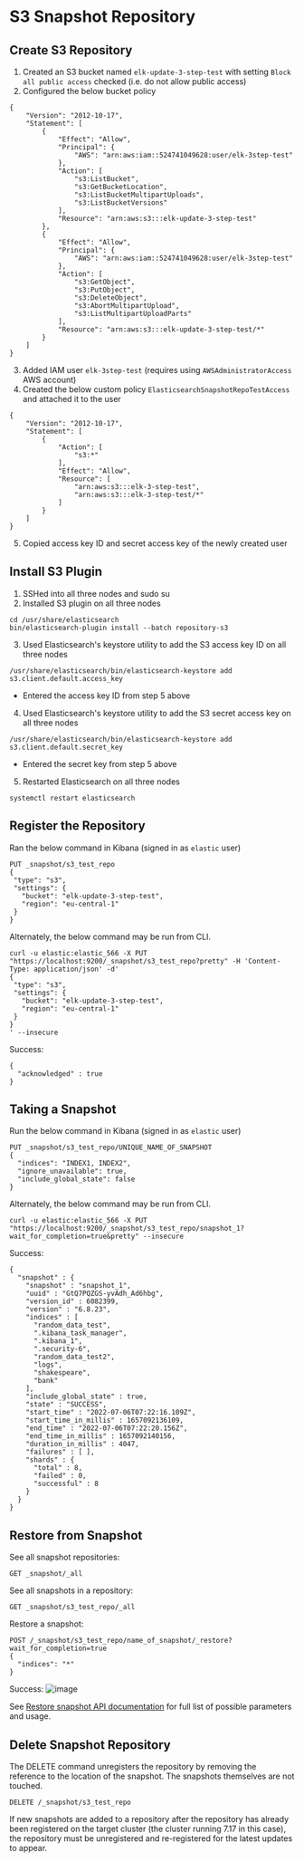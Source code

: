 # S3 Snapshot Repository

## Create S3 Repository
1. Created an S3 bucket named `elk-update-3-step-test` with setting `Block all public access` checked (i.e. do not allow public access)
2. Configured the below bucket policy
```
{
    "Version": "2012-10-17",
    "Statement": [
        {
            "Effect": "Allow",
            "Principal": {
                "AWS": "arn:aws:iam::524741049628:user/elk-3step-test"
            },
            "Action": [
                "s3:ListBucket",
                "s3:GetBucketLocation",
                "s3:ListBucketMultipartUploads",
                "s3:ListBucketVersions"
            ],
            "Resource": "arn:aws:s3:::elk-update-3-step-test"
        },
        {
            "Effect": "Allow",
            "Principal": {
                "AWS": "arn:aws:iam::524741049628:user/elk-3step-test"
            },
            "Action": [
                "s3:GetObject",
                "s3:PutObject",
                "s3:DeleteObject",
                "s3:AbortMultipartUpload",
                "s3:ListMultipartUploadParts"
            ],
            "Resource": "arn:aws:s3:::elk-update-3-step-test/*"
        }
    ]
}
```
3. Added IAM user `elk-3step-test` (requires using `AWSAdministratorAccess` AWS account)
4. Created the below custom policy `ElasticsearchSnapshotRepoTestAccess` and attached it to the user
```
{
    "Version": "2012-10-17",
    "Statement": [
        {
            "Action": [
                "s3:*"
            ],
            "Effect": "Allow",
            "Resource": [
                "arn:aws:s3:::elk-3-step-test",
                "arn:aws:s3:::elk-3-step-test/*"
            ]
        }
    ]
}
```
5. Copied access key ID and secret access key of the newly created user

## Install S3 Plugin
1. SSHed into all three nodes and sudo su
2. Installed S3 plugin on all three nodes
```
cd /usr/share/elasticsearch
bin/elasticsearch-plugin install --batch repository-s3
```
3. Used Elasticsearch's keystore utility to add the S3 access key ID on all three nodes
```
/usr/share/elasticsearch/bin/elasticsearch-keystore add s3.client.default.access_key
```
   - Entered the access key ID from step 5 above
4. Used Elasticsearch's keystore utility to add the S3 secret access key on all three nodes
```
/usr/share/elasticsearch/bin/elasticsearch-keystore add s3.client.default.secret_key
```
   - Entered the secret key from step 5 above
5. Restarted Elasticsearch on all three nodes
```
systemctl restart elasticsearch
```

## Register the Repository
Ran the below command in Kibana (signed in as `elastic` user)
```
PUT _snapshot/s3_test_repo
{
 "type": "s3",
 "settings": {
   "bucket": "elk-update-3-step-test",
   "region": "eu-central-1"
 }
}
```
Alternately, the below command may be run from CLI.
```
curl -u elastic:elastic_566 -X PUT "https://localhost:9200/_snapshot/s3_test_repo?pretty" -H 'Content-Type: application/json' -d'
{
 "type": "s3",
 "settings": {
   "bucket": "elk-update-3-step-test",
   "region": "eu-central-1"
 }
}
' --insecure
```

Success:
```
{
  "acknowledged" : true
}
```

## Taking a Snapshot
Run the below command in Kibana (signed in as `elastic` user)
```
PUT _snapshot/s3_test_repo/UNIQUE_NAME_OF_SNAPSHOT
{
  "indices": "INDEX1, INDEX2",
  "ignore_unavailable": true,
  "include_global_state": false
}
```
Alternately, the below command may be run from CLI.
```
curl -u elastic:elastic_566 -X PUT "https://localhost:9200/_snapshot/s3_test_repo/snapshot_1?wait_for_completion=true&pretty" --insecure
```
Success:
```
{
  "snapshot" : {
    "snapshot" : "snapshot_1",
    "uuid" : "GtQ7PQZGS-yvAdh_Ad6hbg",
    "version_id" : 6082399,
    "version" : "6.8.23",
    "indices" : [
      "random_data_test",
      ".kibana_task_manager",
      ".kibana_1",
      ".security-6",
      "random_data_test2",
      "logs",
      "shakespeare",
      "bank"
    ],
    "include_global_state" : true,
    "state" : "SUCCESS",
    "start_time" : "2022-07-06T07:22:16.109Z",
    "start_time_in_millis" : 1657092136109,
    "end_time" : "2022-07-06T07:22:20.156Z",
    "end_time_in_millis" : 1657092140156,
    "duration_in_millis" : 4047,
    "failures" : [ ],
    "shards" : {
      "total" : 8,
      "failed" : 0,
      "successful" : 8
    }
  }
}
```

## Restore from Snapshot
See all snapshot repositories:
```
GET _snapshot/_all
```

See all snapshots in a repository:
```
GET _snapshot/s3_test_repo/_all
```

Restore a snapshot:
```
POST /_snapshot/s3_test_repo/name_of_snapshot/_restore?wait_for_completion=true
{
  "indices": "*"
}
```
Success:
![image](https://user-images.githubusercontent.com/104564793/182156180-a08bc67c-4b14-4bed-ab44-8b0397c857d8.png)

See [Restore snapshot API documentation](https://www.elastic.co/guide/en/elasticsearch/reference/7.17/restore-snapshot-api.html) for full list of possible parameters and usage.

## Delete Snapshot Repository
The DELETE command unregisters the repository by removing the reference to the location of the snapshot. The snapshots themselves are not touched.
```
DELETE /_snapshot/s3_test_repo
```

If new snapshots are added to a repository after the repository has already been registered on the target cluster (the cluster running 7.17 in this case), the repository must be unregistered and re-registered for the latest updates to appear.
